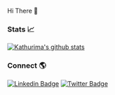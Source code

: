 Hi There :wave:

### Stats :chart_with_upwards_trend:

[![Kathurima's github stats](https://github-readme-stats.vercel.app/api?username=KathurimaKimathi&show_icons=true&line_height=21&show_icons=true&theme=vue&hide_border=true)](https://github.com/anuraghazra/github-readme-stats)

### Connect 🌎
[![Linkedin Badge](https://img.shields.io/badge/-LinkedIn-blue?style=flat-square&logo=Linkedin&logoColor=white&link=https://www.linkedin.com/in/kathurima-kimathi/)](https://www.linkedin.com/in/kathurima-kimathi/) 
[![Twitter Badge](https://img.shields.io/badge/-Twitter-1ca0f1?style=flat-square&labelColor=1ca0f1&logo=twitter&logoColor=white&link=https://twitter.com/Kathurimakim)](https://twitter.com/Kathurimakim)
